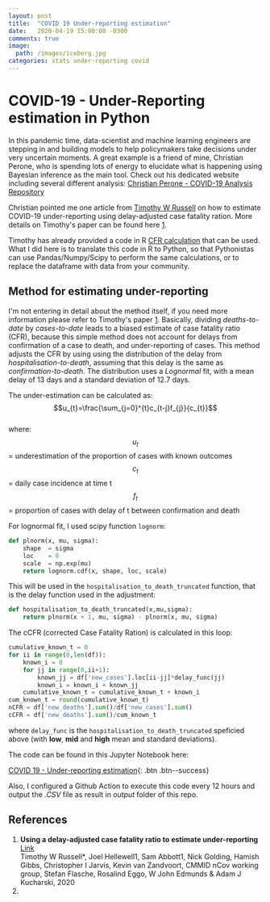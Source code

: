```yaml
---
layout: post
title:  "COVID 19 Under-reporting estimation"
date:   2020-04-19 15:00:00 -0300
comments: true 
image:
  path: /images/iceberg.jpg
categories: stats under-reporting covid
---
```


# COVID-19 - Under-Reporting estimation in Python

In this pandemic time, data-scientist and machine learning engineers are stepping in and building models to help policymakers take decisions under very uncertain moments. A great example is a friend of mine, Christian Perone, who is spending lots of energy to elucidate what is happening using Bayesian inference as the main tool. Check out his dedicated website including several different analysis: [Christian Perone - COVID-19 Analysis Repository](https://perone.github.io/covid19analysis/)

Christian pointed me one article from [Timothy W Russell](mailto:timothy.russell@lshtm.ac.uk) on how to estimate COVID-19 under-reporting using delay-adjusted case fatality ration. More details on Timothy's paper can be found here [1](#under_report).

Timothy has already provided a code in R [CFR calculation](https://github.com/thimotei/CFR_calculation) that can be used.
What I did here is to translate this code in R to Python, so that Pythonistas can use Pandas/Numpy/Scipy to perform the same calculations, or to replace the dataframe with data from your community.

## Method for estimating under-reporting

I'm not entering in detail about the method itself, if you need more information please refer to Timothy's paper [1](#under_report). Basically, dividing _deaths-to-date_ by _cases-to-date_ leads to a biased estimate of case fatality ratio (CFR), because this simple method does not account for delays from confirmation of a case to death, and under-reporting of cases.
This method adjusts the CFR by using using the distribution of the delay from _hospitalisation-to-death_, assuming that this delay is the same as _confirmation-to-death_. The distribution uses a _Lognormal_ fit, with a mean delay of 13 days and a standard deviation of 12.7 days.

The under-estimation can be calculated as:
$$u_{t}=\frac{\sum_{j=0}^{t}c_{t-j}f_{j}}{c_{t}}$$  
where:  
$$u_{t}$$ = underestimation of the proportion of cases with known outcomes  
$$c_{t}$$ = daily case incidence at time t  
$$f_{t}$$ = proportion of cases with delay of t between confirmation and death

For lognormal fit, I used scipy function `lognorm`:
```python
def plnorm(x, mu, sigma):
    shape  = sigma
    loc    = 0
    scale  = np.exp(mu)
    return lognorm.cdf(x, shape, loc, scale)
```
This will be used in the `hospitalisation_to_death_truncated` function, that is the delay function used in the adjustment:
```python
def hospitalisation_to_death_truncated(x,mu,sigma):
    return plnorm(x + 1, mu, sigma) - plnorm(x, mu, sigma)
```

The cCFR (corrected Case Fatality Ration) is calculated in this loop:
```python
cumulative_known_t = 0
for ii in range(0,len(df)):
    known_i = 0
    for jj in range(0,ii+1):
        known_jj = df['new_cases'].loc[ii-jj]*delay_func(jj)
        known_i = known_i + known_jj
    cumulative_known_t = cumulative_known_t + known_i
cum_known_t = round(cumulative_known_t)
nCFR = df['new_deaths'].sum()/df['new_cases'].sum()
cCFR = df['new_deaths'].sum()/cum_known_t
```
where `delay_func` is the `hospitalisation_to_death_truncated` speficied above (with **low**, **mid** and **high** mean and standard deviations).

The code can be found in this Jupyter Notebook here:

[COVID 19 - Under-reporting estimation](https://github.com/rsilveira79/CFR_calculation_python/blob/master/notebooks/1.initial_assessment.ipynb){: .btn .btn--success}

Also, I configured a Github Action to execute this code every 12 hours and output the *.CSV* file as result in *output* folder of this repo.

## References

1. **Using a delay-adjusted case fatality ratio to estimate under-reporting** <a name="under_report">[Link](https://cmmid.github.io/topics/covid19/global_cfr_estimates.html)</a><br>Timothy W Russell*, Joel Hellewell1, Sam Abbott1, Nick Golding, Hamish Gibbs, Christopher I Jarvis, Kevin van Zandvoort, CMMID nCov working group, Stefan Flasche, Rosalind Eggo, W John Edmunds & Adam J Kucharski, 2020
2. 


